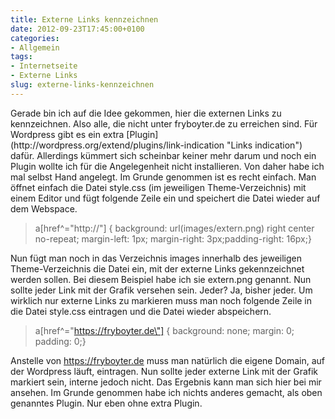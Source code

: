 ```yaml
---
title: Externe Links kennzeichnen
date: 2012-09-23T17:45:00+0100
categories:
- Allgemein
tags:
- Internetseite
- Externe Links
slug: externe-links-kennzeichnen
---
```

<p>Gerade bin ich auf die Idee gekommen, hier die externen Links zu kennzeichnen. Also alle, die nicht unter fryboyter.de zu erreichen sind. Für Wordpress gibt es ein extra [Plugin](http://wordpress.org/extend/plugins/link-indication "Links indication") dafür. Allerdings kümmert sich scheinbar keiner mehr darum und noch ein Plugin wollte ich für die Angelegenheit nicht installieren. Von daher habe ich mal selbst Hand angelegt. Im Grunde genommen ist es recht einfach. Man öffnet einfach die Datei style.css (im jeweiligen Theme-Verzeichnis) mit einem Editor und fügt folgende Zeile ein und speichert die Datei wieder auf dem Webspace.

>a[href^=\"http://\"] { background: url(images/extern.png) right center no-repeat; margin-left: 1px; margin-right: 3px;padding-right: 16px;}

Nun fügt man noch in das Verzeichnis images innerhalb des jeweiligen Theme-Verzeichnis die Datei ein, mit der externe Links gekennzeichnet werden sollen. Bei diesem Beispiel habe ich sie extern.png genannt. Nun sollte jeder Link mit der Grafik versehen sein. Jeder? Ja, bisher jeder. Um wirklich nur externe Links zu markieren muss man noch folgende Zeile in die Datei style.css eintragen und die Datei wieder abspeichern.

>a[href^=\"https://fryboyter.de\"] { background: none; margin: 0; padding: 0;}

Anstelle von https://fryboyter.de muss man natürlich die eigene Domain, auf der Wordpress läuft, eintragen. Nun sollte jeder externe Link mit der Grafik markiert sein, interne jedoch nicht. Das Ergebnis kann man sich hier bei mir ansehen. Im Grunde genommen habe ich nichts anderes gemacht, als oben genanntes Plugin. Nur eben ohne extra Plugin.